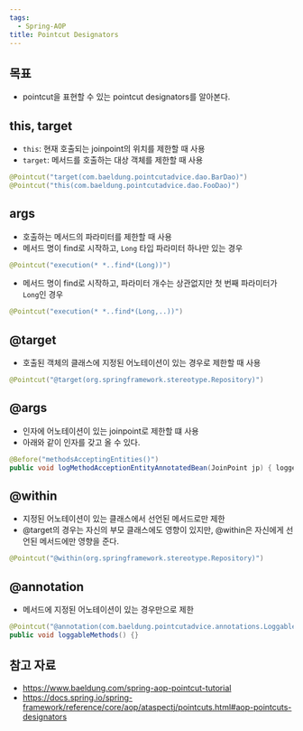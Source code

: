 ```yaml
---
tags:
  - Spring-AOP
title: Pointcut Designators
---
```



## 목표

- pointcut을 표현할 수 있는 pointcut designators를 알아본다.

## this, target

- `this`: 현재 호출되는 joinpoint의 위치를 제한할 때 사용
- `target`: 메서드를 호출하는 대상 객체를 제한할 때 사용

```kotlin
@Pointcut("target(com.baeldung.pointcutadvice.dao.BarDao)")
@Pointcut("this(com.baeldung.pointcutadvice.dao.FooDao)")
```

## args

- 호출하는 메서드의 파라미터를 제한할 때 사용
- 메서드 명이 find로 시작하고, `Long` 타입 파라미터 하나만 있는 경우

```kotlin
@Pointcut("execution(* *..find*(Long))")
```

- 메서드 명이 find로 시작하고, 파라미터 개수는 상관없지만 첫 번째 파라미터가 `Long`인 경우

```kotlin
@Pointcut("execution(* *..find*(Long,..))")
```

## @target

- 호출된 객체의 클래스에 지정된 어노테이션이 있는 경우로 제한할 때 사용

```kotlin
@Pointcut("@target(org.springframework.stereotype.Repository)")
```

## @args

- 인자에 어노테이션이 있는 joinpoint로 제한할 떄 사용
- 아래와 같이 인자를 갖고 올 수 있다.

```java
@Before("methodsAcceptingEntities()") 
public void logMethodAcceptionEntityAnnotatedBean(JoinPoint jp) { logger.info("Accepting beans with @Entity annotation: " + jp.getArgs()[0]); }
```

## @within

- 지정된 어노테이션이 있는 클래스에서 선언된 메서드로만 제한
- @target의 경우는 자신의 부모 클래스에도 영향이 있지만, @within은 자신에게 선언된 메서드에만 영향을 준다.

```kotlin
@Pointcut("@within(org.springframework.stereotype.Repository)")
```

## @annotation

- 메서드에 지정된 어노테이션이 있는 경우만으로 제한

```java
@Pointcut("@annotation(com.baeldung.pointcutadvice.annotations.Loggable)") 
public void loggableMethods() {}
```

## 참고 자료

- https://www.baeldung.com/spring-aop-pointcut-tutorial
- https://docs.spring.io/spring-framework/reference/core/aop/ataspectj/pointcuts.html#aop-pointcuts-designators
